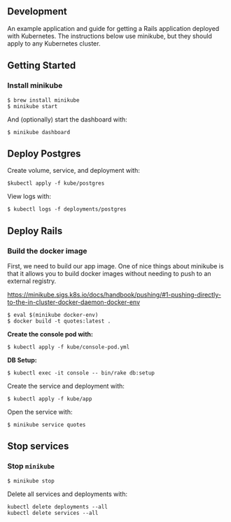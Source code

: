 ## Development

An example application and guide for getting a Rails application deployed with Kubernetes. The instructions below use minikube, but they should apply to any Kubernetes cluster.

## Getting Started

### Install minikube

```
$ brew install minikube
$ minikube start
```

And (optionally) start the dashboard with:
```
$ minikube dashboard
```

## Deploy Postgres

Create volume, service, and deployment with:
```
$kubectl apply -f kube/postgres
```

View logs with:
```
$ kubectl logs -f deployments/postgres
```

## Deploy Rails

### Build the docker image

First, we need to build our app image. One of nice things about minikube is that it allows you to build docker images without needing to push to an external registry.

https://minikube.sigs.k8s.io/docs/handbook/pushing/#1-pushing-directly-to-the-in-cluster-docker-daemon-docker-env

```
$ eval $(minikube docker-env)
$ docker build -t quotes:latest .
```

**Create the console pod with:**
```
$ kubectl apply -f kube/console-pod.yml
```

**DB Setup:**
```
$ kubectl exec -it console -- bin/rake db:setup
```

Create the service and deployment with:
```
$ kubectl apply -f kube/app
```

Open the service with:
```
$ minikube service quotes
```

## Stop services

### Stop `minikube`

```
$ minikube stop
```

Delete all services and deployments with:

```
kubectl delete deployments --all
kubectl delete services --all
```
